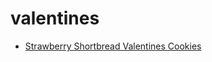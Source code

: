 # valentines

 * [Strawberry Shortbread Valentines Cookies](index/s/strawberry-shortbread-valentines-cookies.json)
